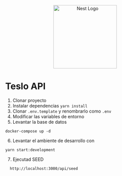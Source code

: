 <p align="center">
  <a href="http://nestjs.com/" target="blank"><img src="https://nestjs.com/img/logo-small.svg" width="200" alt="Nest Logo" /></a>
</p>

# Teslo API

1. Clonar proyecto
2. Instalar dependencias `yarn install`
3. Clonar `.env.template` y renombrarlo como `.env`
4. Modificar las variables de entorno
5. Levantar la base de datos
```
docker-compose up -d
```
6. Levantar el ambiente de desarrollo con 
  ```
  yarn start:development
  ```
7. Ejecutad SEED
```
  http://localhost:3000/api/seed
  ```

